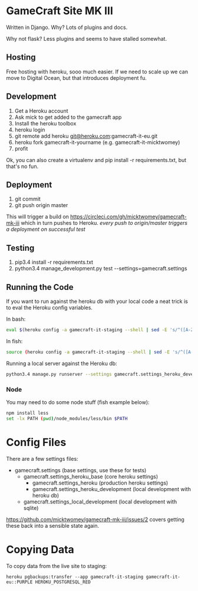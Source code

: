 # GameCraft Site MK III

Written in Django. Why? Lots of plugins and docs.

Why not flask? Less plugins and seems to have stalled somewhat.

## Hosting

Free hosting with heroku, sooo much easier. If we need to scale up we can move to Digital Ocean, but that introduces deployment fu.

## Development

1. Get a Heroku account
2. Ask mick to get added to the gamecraft app
3. Install the heroku toolbox
4. heroku login
5. git remote add heroku git@heroku.com:gamecraft-it-eu.git
6. heroku fork gamecraft-it-yourname (e.g. gamecraft-it-micktwomey)
7. profit

Ok, you can also create a virtualenv and pip install -r requirements.txt, but that's no fun.

## Deployment

1. git commit
2. git push origin master

This will trigger a build on https://circleci.com/gh/micktwomey/gamecraft-mk-iii which in turn pushes to Heroku. *every push to origin/master triggers a deployment on successful test*

## Testing

1. pip3.4 install -r requirements.txt
2. python3.4 manage_development.py test --settings=gamecraft.settings

## Running the Code

If you want to run against the heroku db with your local code a neat trick is to eval the Heroku config variables.

In bash:

```sh
eval $(heroku config -a gamecraft-it-staging --shell | sed -E 's/^([A-Z0-9_]+=)(.*)/export \1"\2"/g')
```

In fish:

```sh
source (heroku config -a gamecraft-it-staging --shell | sed -E 's/^([A-Z0-9_]+)=(.*)/set -x \1 "\2"/g' | psub)
```

Running a local server against the Heroku db:
```sh
python3.4 manage.py runserver --settings gamecraft.settings_heroku_development 0.0.0.0:8000
```

### Node

You may need to do some node stuff (fish example below):

```sh
npm install less
set -lx PATH (pwd)/node_modules/less/bin $PATH
```

# Config Files

There are a few settings files:

- gamecraft.settings (base settings, use these for tests)
    + gamecraft.settings_heroku_base (core heroku settings)
        * gamecraft.settings_heroku (production heroku settings)
        * gamecraft.settings_heroku_development (local development with heroku db)
    + gamecraft.settings_local_development (local development with sqlite)

https://github.com/micktwomey/gamecraft-mk-iii/issues/2 covers getting these back into a sensible state again.

# Copying Data

To copy data from the live site to staging:
```
heroku pgbackups:transfer --app gamecraft-it-staging gamecraft-it-eu::PURPLE HEROKU_POSTGRESQL_RED
```

